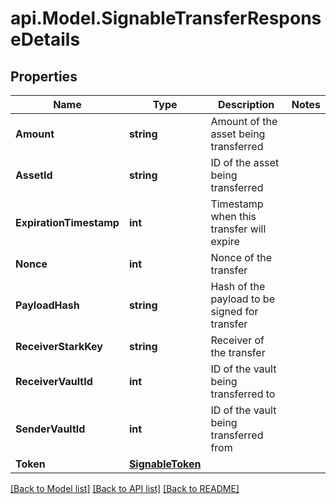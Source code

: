 # api.Model.SignableTransferResponseDetails

## Properties

Name | Type | Description | Notes
------------ | ------------- | ------------- | -------------
**Amount** | **string** | Amount of the asset being transferred | 
**AssetId** | **string** | ID of the asset being transferred | 
**ExpirationTimestamp** | **int** | Timestamp when this transfer will expire | 
**Nonce** | **int** | Nonce of the transfer | 
**PayloadHash** | **string** | Hash of the payload to be signed for transfer | 
**ReceiverStarkKey** | **string** | Receiver of the transfer | 
**ReceiverVaultId** | **int** | ID of the vault being transferred to | 
**SenderVaultId** | **int** | ID of the vault being transferred from | 
**Token** | [**SignableToken**](SignableToken.md) |  | 

[[Back to Model list]](../README.md#documentation-for-models) [[Back to API list]](../README.md#documentation-for-api-endpoints) [[Back to README]](../README.md)

